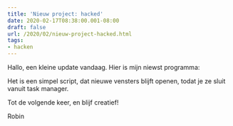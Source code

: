 ```yaml
---
title: 'Nieuw project: hacked'
date: 2020-02-17T08:38:00.001-08:00
draft: false
url: /2020/02/nieuw-project-hacked.html
tags: 
- hacken
---
```


Hallo, een kleine update vandaag. Hier is mijn niewst programma:  
  
  
  
  
Het is een simpel script, dat nieuwe vensters blijft openen, todat je ze sluit vanuit task manager.   
  
Tot de volgende keer, en blijf creatief!  
  
Robin